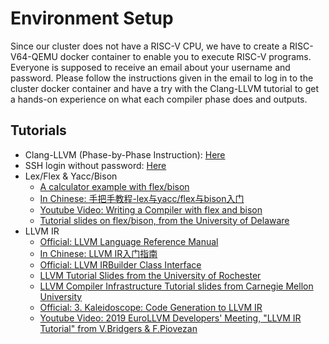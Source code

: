 # Environment Setup

Since our cluster does not have a RISC-V CPU, we have to create a RISC-V64-QEMU docker container to enable you to execute RISC-V programs. Everyone is supposed to receive an email about your username and password. Please follow the instructions given in the email to log in to the cluster docker container and have a try with the Clang-LLVM tutorial to get a hands-on experience on what each compiler phase does and outputs.

## Tutorials

- Clang-LLVM (Phase-by-Phase Instruction): [Here](./Clang-LLVM.md)
- SSH login without password: [Here](./SSH-login-without-password.md)
- Lex/Flex & Yacc/Bison
  - [A calculator example with flex/bison](https://github.com/meyerd/flex-bison-example)
  - [In Chinese: 手把手教程-lex与yacc/flex与bison入门](https://blog.csdn.net/weixin_44007632/article/details/108666375)
  - [Youtube Video: Writing a Compiler with flex and bison](https://www.youtube.com/playlist?list=PL3czsVugafjNLmIHA8ODBxuwWy8W4Uk9h)
  - [Tutorial slides on flex/bison, from the University of Delaware](https://www.capsl.udel.edu/courses/cpeg421/2012/slides/Tutorial-Flex_Bison.pdf)
- LLVM IR
  - [Official: LLVM Language Reference Manual](https://llvm.org/docs/LangRef.html#calling-conventions)
  - [In Chinese: LLVM IR入门指南](https://evian-zhang.github.io/llvm-ir-tutorial/index.html)
  - [Official: LLVM IRBuilder Class Interface](https://llvm.org/doxygen/classllvm_1_1IRBuilderBase.html)
  - [LLVM Tutorial Slides from the University of Rochester](https://www.cs.rochester.edu/u/criswell/asplos19/ASPLOS19-LLVM-Tutorial.pdf)
  - [LLVM Compiler Infrastructure Tutorial slides from Carnegie Mellon University](https://www.cs.cmu.edu/afs/cs/academic/class/15745-s12/public/lectures/L3-LLVM-Part1.pdf)
  - [Official: 3. Kaleidoscope: Code Generation to LLVM IR](https://llvm.org/docs/tutorial/MyFirstLanguageFrontend/LangImpl03.html#chapter-3-introduction)
  - [Youtube Video: 2019 EuroLLVM Developers' Meeting, "LLVM IR Tutorial" from V.Bridgers & F.Piovezan](https://www.youtube.com/watch?v=m8G_S5LwlTo)
  